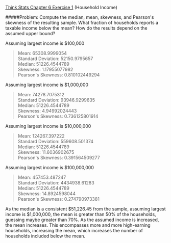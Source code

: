 [Think Stats Chapter 6 Exercise 1](http://greenteapress.com/thinkstats2/html/thinkstats2007.html#toc60) (Household Income)

#####Problem: Compute the median, mean, skewness, and Pearson's skewness of the resulting sample. What fraction of households reports a taxable income below the mean? How do the results depend on the assumed upper bound?

Assuming largest income is $100,000  
> Mean:  65308.9999054  
> Standard Deviation:  52150.9795657  
> Median:  51226.4544789  
> Skewness:  1.17955077982  
> Pearson's Skewness:  0.810102449294  

Assuming largest income is $1,000,000  
> Mean:  74278.7075312  
> Standard Deviation:  93946.9299635  
> Median:  51226.4544789  
> Skewness:  4.94992024443  
> Pearson's Skewness:  0.736125801914  

Assuming largest income is $10,000,000  
> Mean:  124267.397222  
> Standard Deviation:  559608.501374  
> Median:  51226.4544789  
> Skewness:  11.6036902675  
> Pearson's Skewness:  0.391564509277  

Assuming largest income is $100,000,000  
> Mean:  457453.487247  
> Standard Deviation:  4434938.61283  
> Median:  51226.4544789  
> Skewness:  14.8924598044  
> Pearson's Skewness:  0.274790973381  



As the median is a consistent $51,226.45 from the sample, assuming largest income is $1,000,000, the mean is greater than 50% of the households, guessing maybe greater than 70%. As the assumed income is increased, the mean increases. This encompasses more and more high-earning households, increasing the mean, which increases the number of households included below the mean.



